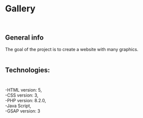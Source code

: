 # Gallery </br></br>

## General info </br>
The goal of the project is to create a website with many graphics.</br></br>

## Technologies: </br></br>
-HTML version: 5, </br>
-CSS version: 3, </br>
-PHP version: 8.2.0, </br>
-Java Script, </br>
-GSAP version: 3
